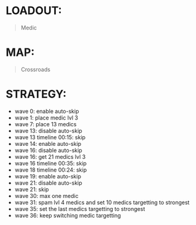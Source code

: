 # LOADOUT:
> Medic

# MAP:
> Crossroads

# STRATEGY:
- wave 0: enable auto-skip
- wave 1: place medic lvl 3
- wave 7: place 13 medics
- wave 13: disable auto-skip
- wave 13 timeline 00:15: skip
- wave 14: enable auto-skip
- wave 16: disable auto-skip
- wave 16: get 21 medics lvl 3
- wave 16 timeline 00:35: skip
- wave 18 timeline 00:24: skip
- wave 19: enable auto-skip
- wave 21: disable auto-skip
- wave 21: skip
- wave 30: max one medic
- wave 31: spam lvl 4 medics and set 10 medics targetting to strongest
- wave 35: set the last medics targetting to strongest
- wave 36: keep switching medic targetting 
